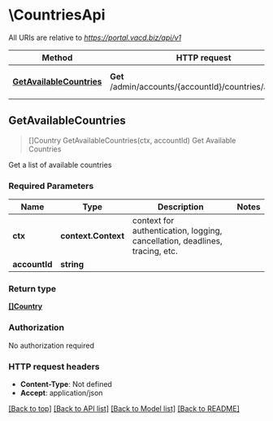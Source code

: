 # \CountriesApi

All URIs are relative to *https://portal.vacd.biz/api/v1*

Method | HTTP request | Description
------------- | ------------- | -------------
[**GetAvailableCountries**](CountriesApi.md#GetAvailableCountries) | **Get** /admin/accounts/{accountId}/countries/available | Get Available Countries



## GetAvailableCountries

> []Country GetAvailableCountries(ctx, accountId)
Get Available Countries

Get a list of available countries

### Required Parameters


Name | Type | Description  | Notes
------------- | ------------- | ------------- | -------------
**ctx** | **context.Context** | context for authentication, logging, cancellation, deadlines, tracing, etc.
**accountId** | **string**|  | 

### Return type

[**[]Country**](Country.md)

### Authorization

No authorization required

### HTTP request headers

- **Content-Type**: Not defined
- **Accept**: application/json

[[Back to top]](#) [[Back to API list]](../README.md#documentation-for-api-endpoints)
[[Back to Model list]](../README.md#documentation-for-models)
[[Back to README]](../README.md)

